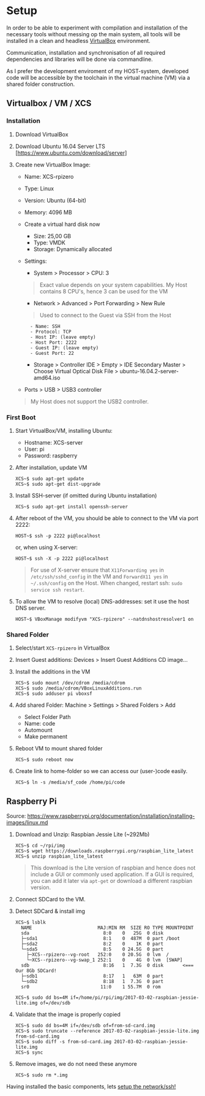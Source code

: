 # Setup

In order to be able to experiment with compilation and installation of the necessary tools without messing op the main system, all tools will be installed in a clean and headless [VirtualBox](https://www.virtualbox.org/) environment. 

Communication, installation and synchronisation of all required dependencies and libraries will be done via commandline. 

As I prefer the development enviroment of my HOST-system, developed code will be accessible by the toolchain in the virtual machine (VM) via a shared folder construction.

## Virtualbox / VM / XCS

### Installation
1. Download VirtualBox
1. Download Ubuntu 16.04 Server LTS [https://www.ubuntu.com/download/server]
1. Create new VirtualBox Image:
    - Name: XCS-rpizero
    - Type: Linux
    - Version: Ubuntu (64-bit)
    - Memory: 4096 MB
    - Create a virtual hard disk now
        - Size: 25,00 GB
        - Type: VMDK
        - Storage: Dynamically allocated	
    - Settings:
        - System > Processor > CPU:	3

        > Exact value depends on your system capabilities. My Host contains 8 CPU's, hence 3 can be used for the VM
        - Network > Advanced > Port Forwarding > New Rule
        
        > Used to connect to the Guest via SSH from the Host
        
            - Name: SSH
            - Protocol: TCP
            - Host IP: (leave empty)
            - Host Port: 2222
            - Guest IP: (leave empty)
            - Guest Port: 22
      
        - Storage > Controller IDE > Empty > IDE Secondary Master > Choose Virtual Optical Disk File > ubuntu-16.04.2-server-amd64.iso
    - Ports > USB > USB3 controller
      
    > My Host does not support the USB2 controller.
    
### First Boot
1. Start VirtualBox/VM, installing Ubuntu:
    - Hostname: XCS-server
    - User: pi
    - Password: raspberry
1. After installation, update VM

    ```
    XCS~$ sudo apt-get update
    XCS~$ sudo apt-get dist-upgrade
    ```
1. Install SSH-server (if omitted during Ubuntu installation)

    ```
    XCS~$ sudo apt-get install openssh-server
    ```
1. After reboot of the VM, you should be able to connect to the VM via port 2222:

    ```
    HOST~$ ssh -p 2222 pi@localhost
    ```
    
    or, when using X-server:
  
    ```
    HOST~$ ssh -X -p 2222 pi@localhost
    ```
  
    > For use of X-server ensure that `X11Forwarding yes` in `/etc/ssh/sshd_config` in the VM and `ForwardX11 yes` in `~/.ssh/config` on the Host. When changed, restart ssh: `sudo service ssh restart`.
1. To allow the VM to resolve (local) DNS-addresses: set it use the host DNS server.

    ```
    HOST~$ VBoxManage modifyvm "XCS-rpizero" --natdnshostresolver1 on
    ```
    
### Shared Folder
1. Select/start `XCS-rpizero` in VirtualBox
1. Insert Guest additions: Devices > Insert Guest Additions CD image...
1. Install the additions in the VM

    ```
    XCS~$ sudo mount /dev/cdrom /media/cdrom
    XCS~$ sudo /media/cdrom/VBoxLinuxAdditions.run
    XCS~$ sudo adduser pi vboxsf
    ```
1. Add shared Folder: Machine > Settings > Shared Folders > Add
    - Select Folder Path
    - Name: code
    - Automount
    - Make permanent

1. Reboot VM to mount shared folder

    ```
    XCS~$ sudo reboot now
    ```
1. Create link to home-folder so we can access our (user-)code easily.

    ```
    XCS~$ ln -s /media/sf_code /home/pi/code
    ```

## Raspberry Pi
Source: https://www.raspberrypi.org/documentation/installation/installing-images/linux.md

1. Download and Unzip: Raspbian Jessie Lite (~292Mb)

    ```
    XCS~$ cd ~/rpi/img
    XCS~$ wget https://downloads.raspberrypi.org/raspbian_lite_latest
    XCS~$ unzip raspbian_lite_latest
    ```
    > This download is the Lite version of raspbian and hence does not include a GUI or commonly used application. If a GUI is required, you can add it later via `apt-get` or download a different raspbian version.
1. Connect SDCard to the VM.
1. Detect SDCard & install img

    ```
    XCS~$ lsblk
      NAME                        MAJ:MIN RM  SIZE RO TYPE MOUNTPOINT
      sda                           8:0    0   25G  0 disk 
      ├─sda1                        8:1    0  487M  0 part /boot
      ├─sda2                        8:2    0    1K  0 part 
      └─sda5                        8:5    0 24.5G  0 part 
        ├─XCS--rpizero--vg-root   252:0    0 20.5G  0 lvm  /
        └─XCS--rpizero--vg-swap_1 252:1    0    4G  0 lvm  [SWAP]
      sdb                           8:16   1  7.3G  0 disk       <=== Our 8Gb SDCard!
      ├─sdb1                        8:17   1   63M  0 part 
      └─sdb2                        8:18   1  7.3G  0 part 
      sr0                          11:0    1 55.7M  0 rom  
    
    XCS~$ sudo dd bs=4M if=/home/pi/rpi/img/2017-03-02-raspbian-jessie-lite.img of=/dev/sdb
    ```
1. Validate that the image is properly copied

    ```
    XCS~$ sudo dd bs=4M if=/dev/sdb of=from-sd-card.img
    XCS~$ sudo truncate --reference 2017-03-02-raspbian-jessie-lite.img  from-sd-card.img
    XCS~$ sudo diff -s from-sd-card.img 2017-03-02-raspbian-jessie-lite.img 
    XCS~$ sync
    ```
1. Remove images, we do not need these anymore

    ```
    XCS~$ sudo rm *.img
    ```

Having installed the basic components, lets [setup the network/ssh!](2-network.md)
  
